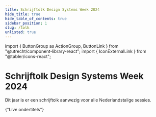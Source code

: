 ```yaml
---
title: Schrijftolk Design Systems Week 2024
hide_title: true
hide_table_of_contents: true
sidebar_position: 1
slug: /tolk
unlisted: true
---
```


import { ButtonGroup as ActionGroup, ButtonLink } from "@utrecht/component-library-react";
import { IconExternalLink } from "@tabler/icons-react";

# Schrijftolk Design Systems Week 2024

Dit jaar is er een schrijftolk aanwezig voor alle Nederlandstalige sessies.

<ActionGroup>
  <ButtonLink href="https://text-on-tap.live/index.html#e=k2TzZqdqZZ" appearance="primary-action-button">
    {"Live ondertitels"}
    <IconExternalLink />
  </ButtonLink>
</ActionGroup>
